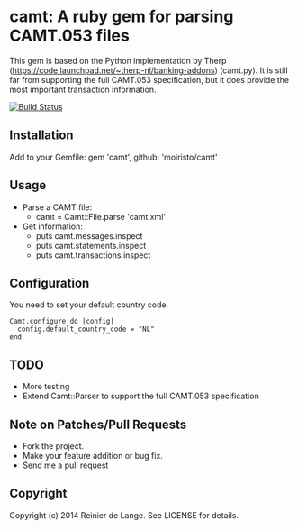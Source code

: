 # camt: A ruby gem for parsing CAMT.053 files

This gem is based on the Python implementation by Therp (https://code.launchpad.net/~therp-nl/banking-addons) (camt.py). It is still far from supporting the full CAMT.053 specification, but it does provide the most important transaction information.

[![Build Status](https://travis-ci.org/moiristo/camt.svg)](https://travis-ci.org/moiristo/camt)

## Installation

Add to your Gemfile: gem 'camt', github: 'moiristo/camt'

## Usage

* Parse a CAMT file:
  * camt = Camt::File.parse 'camt.xml'
* Get information:
  * puts camt.messages.inspect
  * puts camt.statements.inspect
  * puts camt.transactions.inspect

## Configuration

You need to set your default country code.

    Camt.configure do |config|
      config.default_country_code = "NL"
    end

## TODO

* More testing
* Extend Camt::Parser to support the full CAMT.053 specification

## Note on Patches/Pull Requests

* Fork the project.
* Make your feature addition or bug fix.
* Send me a pull request

## Copyright

Copyright (c) 2014 Reinier de Lange. See LICENSE for details.
